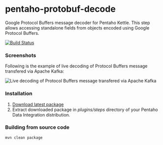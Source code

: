 pentaho-protobuf-decode
=======================

Google Protocol Buffers message decoder for Pentaho Kettle.
This step allows accessing standalone fields from objects encoded using Google Protocol Buffers.

[![Build Status](https://travis-ci.org/RuckusWirelessIL/pentaho-protobuf-decode.png)](https://travis-ci.org/RuckusWirelessIL/pentaho-protobuf-decode)


### Screenshots ###

Following is the example of live decoding of Protocol Buffers message transfered via Apache Kafka:

![Live decoding of Protocol Buffers message transfered via Apache Kafka](https://raw.github.com/RuckusWirelessIL/pentaho-protobuf-decode/master/doc/example.png)


### Installation ###

1. [Download latest package](https://raw.github.com/RuckusWirelessIL/pentaho-protobuf-decode/master/target/pentaho-protobuf-decode-1.0.0.zip)
2. Extract downloaded package in *plugins/steps* directory of your Pentaho Data Integration distribution.


### Building from source code ###

```
mvn clean package
```
